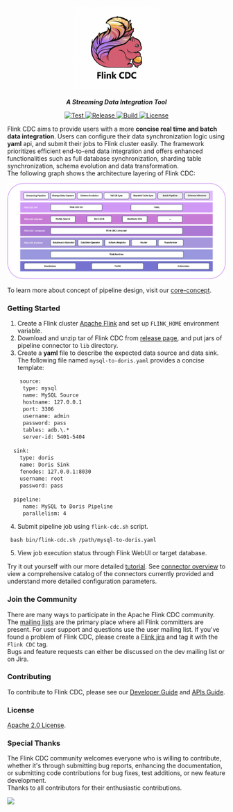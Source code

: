 <p align="center">
  <a href="[https://github.com/apache/flink-cdc](https://nightlies.apache.org/flink/flink-cdc-docs-stable/)"><img src="docs/static/FlinkCDC.png" alt="Flink CDC" style="width: 200px;"></a>
</p>
<p align="center">
    <strong><em>A Streaming Data Integration Tool</em></strong>
</p>
<p align="center">
<a href="https://github.com/apache/flink-cdc/" target="_blank">
    <img src="https://img.shields.io/github/stars/apache/flink-cdc?style=social&label=Star&maxAge=2592000" alt="Test">
</a>
<a href="https://github.com/apache/flink-cdc/releases" target="_blank">
    <img src="https://img.shields.io/github/v/release/apache/flink-cdc?color=yellow" alt="Release">
</a>
<a href="https://github.com/apache/flink-cdc/actions/workflows/flink_cdc.yml" target="_blank">
    <img src="https://img.shields.io/github/actions/workflow/status/apache/flink-cdc/flink_cdc.yml?branch=master" alt="Build">
</a>
<a href="https://github.com/apache/flink-cdc/tree/master/LICENSE" target="_blank">
    <img src="https://img.shields.io/static/v1?label=license&message=Apache License 2.0&color=white" alt="License">
</a>
</p>

Flink CDC aims to provide users with a more **concise real time and batch data integration**. Users can configure their data synchronization logic using **yaml** api, and submit their jobs to Flink cluster easily. The framework prioritizes efficient end-to-end data integration and offers enhanced functionalities such as full database synchronization, sharding table synchronization, schema evolution and data transformation.    
The following graph shows the architecture layering of Flink CDC:

![Flink CDC framework desigin](docs/static/FrameWork.png)

To learn more about concept of pipeline design, visit our [core-concept](docs/content/docs/core-concept/data-pipeline.md).

### Getting Started

1. Create a Flink cluster [Apache Flink](https://nightlies.apache.org/flink/flink-docs-master/docs/try-flink/local_installation/#starting-and-stopping-a-local-cluster) and set up `FLINK_HOME` environment variable.
2. Download and unzip tar of Flink CDC from [release page](https://github.com/apache/flink-cdc/releases), and put jars of pipeline connector to `lib` directory.
3. Create a **yaml** file to describe the expected data source and data sink.    
   The following file named `mysql-to-doris.yaml` provides a concise template:
  ```
      source:
       type: mysql
       name: MySQL Source
       hostname: 127.0.0.1
       port: 3306
       username: admin
       password: pass
       tables: adb.\.*
       server-id: 5401-5404
    
    sink:
      type: doris
      name: Doris Sink
      fenodes: 127.0.0.1:8030
      username: root
      password: pass
    
    pipeline:
       name: MySQL to Doris Pipeline
       parallelism: 4
  ```
4. Submit pipeline job using `flink-cdc.sh` script.
 ```
  bash bin/flink-cdc.sh /path/mysql-to-doris.yaml
 ```
5. View job execution status through Flink WebUI or target database.

Try it out yourself with our more detailed [tutorial](docs/content/docs/get-started/quickstart/mysql-to-doris.md). See [connector overview](docs/content/docs/connectors/overview.md) to view a comprehensive catalog of the connectors currently provided and understand more detailed configuration parameters.

### Join the Community

There are many ways to participate in the Apache Flink CDC community. The [mailing lists](https://flink.apache.org/what-is-flink/community/#mailing-lists) are the primary place where all Flink committers are present. For user support and questions use the user mailing list. If you've found a problem of Flink CDC, please create a [Flink jira](https://issues.apache.org/jira/projects/FLINK/summary) and tag it with the `Flink CDC` tag.   
Bugs and feature requests can either be discussed on the dev mailing list or on Jira.

### Contributing

To contribute to Flink CDC, please see our [Developer Guide](docs/content/docs/developer-guide/contribute-to-flink-cdc.md) and [APIs Guide](docs/content/docs/developer-guide/understand-flink-cdc-api.md).

### License

[Apache 2.0 License](LICENSE).

### Special Thanks

The Flink CDC community welcomes everyone who is willing to contribute, whether it's through submitting bug reports, enhancing the documentation, or submitting code contributions for bug fixes, test additions, or new feature development.     
Thanks to all contributors for their enthusiastic contributions.

<a href="https://github.com/apache/flink-cdc/graphs/contributors">
  <img src="https://contrib.rocks/image?repo=apache/flink-cdc"/>
</a>
